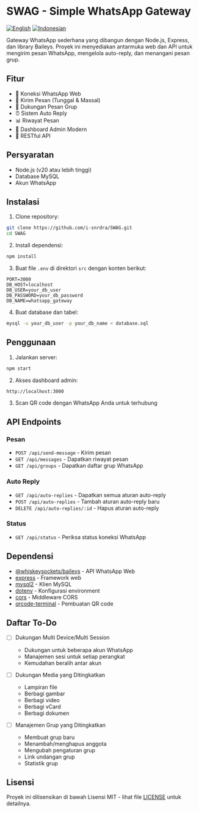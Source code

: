# SWAG - Simple WhatsApp Gateway

[![English](https://img.shields.io/badge/Language-English-blue.svg)](README.md)
[![Indonesian](https://img.shields.io/badge/Language-Indonesian-red.svg)](README-id.md)

Gateway WhatsApp sederhana yang dibangun dengan Node.js, Express, dan library Baileys. Proyek ini menyediakan antarmuka web dan API untuk mengirim pesan WhatsApp, mengelola auto-reply, dan menangani pesan grup.

## Fitur

- 📱 Koneksi WhatsApp Web
- 💬 Kirim Pesan (Tunggal & Massal)
- 👥 Dukungan Pesan Grup
- ⏰ Sistem Auto Reply
- 📊 Riwayat Pesan
- 🎯 Dashboard Admin Modern
- 🔌 RESTful API

## Persyaratan

- Node.js (v20 atau lebih tinggi)
- Database MySQL
- Akun WhatsApp

## Instalasi

1. Clone repository:
```bash
git clone https://github.com/i-snrdra/SWAG.git
cd SWAG
```

2. Install dependensi:
```bash
npm install
```

3. Buat file `.env` di direktori `src` dengan konten berikut:
```env
PORT=3000
DB_HOST=localhost
DB_USER=your_db_user
DB_PASSWORD=your_db_password
DB_NAME=whatsapp_gateway
```

4. Buat database dan tabel:
```bash
mysql -u your_db_user -p your_db_name < database.sql
```

## Penggunaan

1. Jalankan server:
```bash
npm start
```

2. Akses dashboard admin:
```
http://localhost:3000
```

3. Scan QR code dengan WhatsApp Anda untuk terhubung

## API Endpoints

### Pesan
- `POST /api/send-message` - Kirim pesan
- `GET /api/messages` - Dapatkan riwayat pesan
- `GET /api/groups` - Dapatkan daftar grup WhatsApp

### Auto Reply
- `GET /api/auto-replies` - Dapatkan semua aturan auto-reply
- `POST /api/auto-replies` - Tambah aturan auto-reply baru
- `DELETE /api/auto-replies/:id` - Hapus aturan auto-reply

### Status
- `GET /api/status` - Periksa status koneksi WhatsApp

## Dependensi

- [@whiskeysockets/baileys](https://github.com/WhiskeySockets/Baileys) - API WhatsApp Web
- [express](https://expressjs.com/) - Framework web
- [mysql2](https://github.com/sidorares/node-mysql2) - Klien MySQL
- [dotenv](https://github.com/motdotla/dotenv) - Konfigurasi environment
- [cors](https://github.com/expressjs/cors) - Middleware CORS
- [qrcode-terminal](https://github.com/gtanner/qrcode-terminal) - Pembuatan QR code

## Daftar To-Do

- [ ] Dukungan Multi Device/Multi Session
  - Dukungan untuk beberapa akun WhatsApp
  - Manajemen sesi untuk setiap perangkat
  - Kemudahan beralih antar akun

- [ ] Dukungan Media yang Ditingkatkan
  - Lampiran file
  - Berbagi gambar
  - Berbagi video
  - Berbagi vCard
  - Berbagi dokumen

- [ ] Manajemen Grup yang Ditingkatkan
  - Membuat grup baru
  - Menambah/menghapus anggota
  - Mengubah pengaturan grup
  - Link undangan grup
  - Statistik grup

## Lisensi

Proyek ini dilisensikan di bawah Lisensi MIT - lihat file [LICENSE](LICENSE) untuk detailnya. 